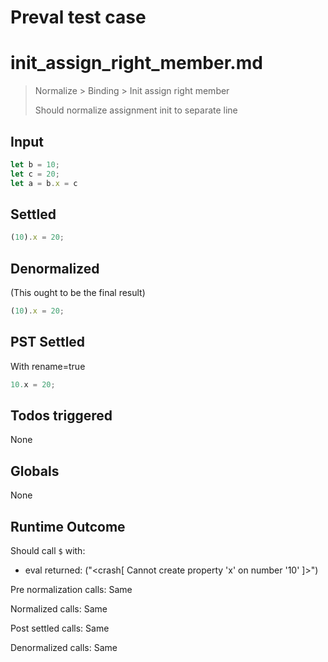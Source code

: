 # Preval test case

# init_assign_right_member.md

> Normalize > Binding > Init assign right member
>
> Should normalize assignment init to separate line

## Input

`````js filename=intro
let b = 10;
let c = 20;
let a = b.x = c
`````


## Settled


`````js filename=intro
(10).x = 20;
`````


## Denormalized
(This ought to be the final result)

`````js filename=intro
(10).x = 20;
`````


## PST Settled
With rename=true

`````js filename=intro
10.x = 20;
`````


## Todos triggered


None


## Globals


None


## Runtime Outcome


Should call `$` with:
 - eval returned: ("<crash[ Cannot create property 'x' on number '10' ]>")

Pre normalization calls: Same

Normalized calls: Same

Post settled calls: Same

Denormalized calls: Same

